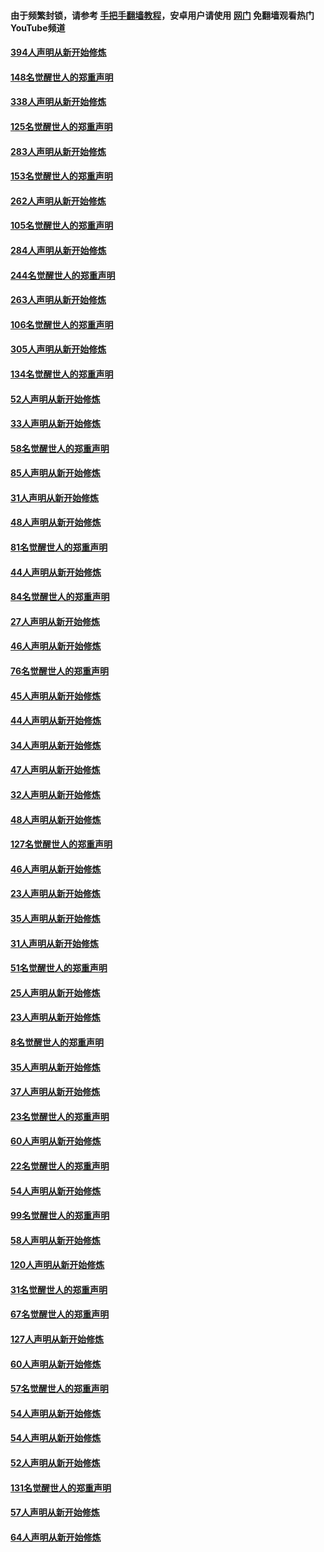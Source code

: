 #### 由于频繁封锁，请参考 [手把手翻墙教程](https://github.com/gfw-breaker/guides/wiki/)，安卓用户请使用 [网门](https://github.com/gfw-breaker/nogfw/blob/master/dl.md?t=05032301) 免翻墙观看热门YouTube频道 

#### [394人声明从新开始修炼](../pages/91/423914.md?t=05032301) 

#### [148名觉醒世人的郑重声明](../pages/91/423913.md?t=05032301) 

#### [338人声明从新开始修炼](../pages/91/423540.md?t=05032301) 

#### [125名觉醒世人的郑重声明](../pages/91/423539.md?t=05032301) 

#### [283人声明从新开始修炼](../pages/91/423296.md?t=05032301) 

#### [153名觉醒世人的郑重声明](../pages/91/423295.md?t=05032301) 

#### [262人声明从新开始修炼](../pages/91/423004.md?t=05032301) 

#### [105名觉醒世人的郑重声明](../pages/91/423003.md?t=05032301) 

#### [284人声明从新开始修炼](../pages/91/422707.md?t=05032301) 

#### [244名觉醒世人的郑重声明](../pages/91/422706.md?t=05032301) 

#### [263人声明从新开始修炼](../pages/91/422553.md?t=05032301) 

#### [106名觉醒世人的郑重声明](../pages/91/422552.md?t=05032301) 

#### [305人声明从新开始修炼](../pages/91/422153.md?t=05032301) 

#### [134名觉醒世人的郑重声明](../pages/91/422152.md?t=05032301) 

#### [52人声明从新开始修炼](../pages/91/421846.md?t=05032301) 

#### [33人声明从新开始修炼](../pages/91/421804.md?t=05032301) 

#### [58名觉醒世人的郑重声明](../pages/91/421845.md?t=05032301) 

#### [85人声明从新开始修炼](../pages/91/421769.md?t=05032301) 

#### [31人声明从新开始修炼](../pages/91/421763.md?t=05032301) 

#### [48人声明从新开始修炼](../pages/91/421605.md?t=05032301) 

#### [81名觉醒世人的郑重声明](../pages/91/421656.md?t=05032301) 

#### [44人声明从新开始修炼](../pages/91/421544.md?t=05032301) 

#### [84名觉醒世人的郑重声明](../pages/91/421543.md?t=05032301) 

#### [27人声明从新开始修炼](../pages/91/421465.md?t=05032301) 

#### [46人声明从新开始修炼](../pages/91/421454.md?t=05032301) 

#### [76名觉醒世人的郑重声明](../pages/91/421453.md?t=05032301) 

#### [45人声明从新开始修炼](../pages/91/421452.md?t=05032301) 

#### [44人声明从新开始修炼](../pages/91/421422.md?t=05032301) 

#### [34人声明从新开始修炼](../pages/91/421322.md?t=05032301) 

#### [47人声明从新开始修炼](../pages/91/421264.md?t=05032301) 

#### [32人声明从新开始修炼](../pages/91/421225.md?t=05032301) 

#### [48人声明从新开始修炼](../pages/91/421202.md?t=05032301) 

#### [127名觉醒世人的郑重声明](../pages/91/421224.md?t=05032301) 

#### [46人声明从新开始修炼](../pages/91/421203.md?t=05032301) 

#### [23人声明从新开始修炼](../pages/91/421138.md?t=05032301) 

#### [35人声明从新开始修炼](../pages/91/421122.md?t=05032301) 

#### [31人声明从新开始修炼](../pages/91/421081.md?t=05032301) 

#### [51名觉醒世人的郑重声明](../pages/91/421080.md?t=05032301) 

#### [25人声明从新开始修炼](../pages/91/421020.md?t=05032301) 

#### [23人声明从新开始修炼](../pages/91/420884.md?t=05032301) 

#### [8名觉醒世人的郑重声明](../pages/91/420883.md?t=05032301) 

#### [35人声明从新开始修炼](../pages/91/420809.md?t=05032301) 

#### [37人声明从新开始修炼](../pages/91/420766.md?t=05032301) 

#### [23名觉醒世人的郑重声明](../pages/91/420765.md?t=05032301) 

#### [60人声明从新开始修炼](../pages/91/420727.md?t=05032301) 

#### [22名觉醒世人的郑重声明](../pages/91/420726.md?t=05032301) 

#### [54人声明从新开始修炼](../pages/91/420529.md?t=05032301) 

#### [99名觉醒世人的郑重声明](../pages/91/420528.md?t=05032301) 

#### [58人声明从新开始修炼](../pages/91/420198.md?t=05032301) 

#### [120人声明从新开始修炼](../pages/91/420141.md?t=05032301) 

#### [31名觉醒世人的郑重声明](../pages/91/420197.md?t=05032301) 

#### [67名觉醒世人的郑重声明](../pages/91/420140.md?t=05032301) 

#### [127人声明从新开始修炼](../pages/91/420082.md?t=05032301) 

#### [60人声明从新开始修炼](../pages/91/420081.md?t=05032301) 

#### [57名觉醒世人的郑重声明](../pages/91/420080.md?t=05032301) 

#### [54人声明从新开始修炼](../pages/91/419533.md?t=05032301) 

#### [54人声明从新开始修炼](../pages/91/419532.md?t=05032301) 

#### [52人声明从新开始修炼](../pages/91/419531.md?t=05032301) 

#### [131名觉醒世人的郑重声明](../pages/91/419530.md?t=05032301) 

#### [57人声明从新开始修炼](../pages/91/419430.md?t=05032301) 

#### [64人声明从新开始修炼](../pages/91/419429.md?t=05032301) 

